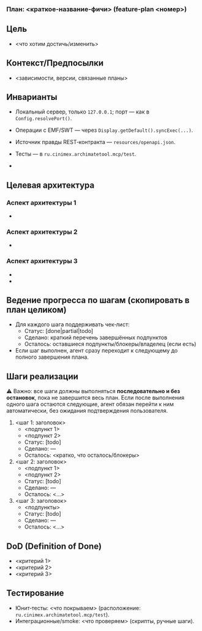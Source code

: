 ### План: <краткое-название-фичи> (feature-plan <номер>)

## Цель
- <что хотим достичь/изменить>

## Контекст/Предпосылки
- <зависимости, версии, связанные планы>

## Инварианты
- Локальный сервер, только `127.0.0.1`; порт — как в `Config.resolvePort()`.
- Операции с EMF/SWT — через `Display.getDefault().syncExec(...)`.
- Источник правды REST‑контракта — `resources/openapi.json`.
- Тесты — в `ru.cinimex.archimatetool.mcp/test`.

- 

## Целевая архитектура 

### Аспект архитектуры 1
- 

### Аспект архитектуры 2
- 

### Аспект архитектуры 3
- 


- 

## Ведение прогресса по шагам (скопировать в план целиком)
- Для каждого шага поддерживать чек‑лист:
  - Статус: [done|partial|todo]
  - Сделано: краткий перечень завершённых подпунктов
  - Осталось: оставшиеся подпункты/блокеры/владелец (если есть)
- Если шаг выполнен, агент сразу переходит к следующему до полного завершения плана.

## Шаги реализации
⚠️ Важно: все шаги должны выполняться **последовательно и без остановок**, пока не завершится весь план. Если после выполнения одного шага остаются следующие, агент обязан перейти к ним автоматически, без ожидания подтверждения пользователя.
1) <шаг 1: заголовок>
   - <подпункт 1>
   - <подпункт 2>
   - Статус: [todo]
   - Сделано: —
   - Осталось: <кратко, что осталось/блокеры>
2) <шаг 2: заголовок>
   - <подпункт 1>
   - <подпункт 2>
   - Статус: [todo]
   - Сделано: —
   - Осталось: <...>
3) <шаг 3: заголовок>
   - <подпункты>
   - Статус: [todo]
   - Сделано: —
   - Осталось: <...>



## DoD (Definition of Done)
- <критерий 1>
- <критерий 2>
- <критерий 3>

## Тестирование
- Юнит‑тесты: <что покрываем> (расположение: `ru.cinimex.archimatetool.mcp/test`).
- Интеграционные/smoke: <что проверяем> (скрипты, ручные шаги).
